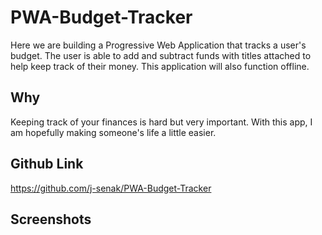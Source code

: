 # PWA-Budget-Tracker
Here we are building a Progressive Web Application that tracks a user's budget. The user is able to add and subtract funds with titles attached to help keep track of their money. This application will also function offline.

## Why
Keeping track of your finances is hard but very important. With this app, I am hopefully making someone's life a little easier.

## Github Link
https://github.com/j-senak/PWA-Budget-Tracker

## Screenshots
